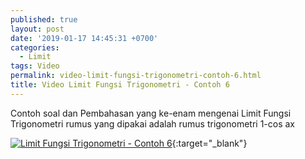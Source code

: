 ```yaml
---
published: true
layout: post
date: '2019-01-17 14:45:31 +0700'
categories:
  - Limit
tags: Video
permalink: video-limit-fungsi-trigonometri-contoh-6.html
title: Video Limit Fungsi Trigonometri - Contoh 6
---
```

Contoh soal dan Pembahasan yang ke-enam mengenai Limit Fungsi Trigonometri
rumus yang dipakai adalah rumus trigonometri 1-cos ax

[![Limit Fungsi Trigonometri - Contoh 6](https://img.youtube.com/vi/TsJN0ozffxI/0.jpg)](https://www.youtube.com/watch?v=TsJN0ozffxI){:target="_blank"}
